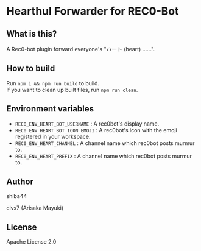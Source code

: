 # Hearthul Forwarder for REC0-Bot

## What is this?
A Rec0-bot plugin forward everyone's "ハート (heart) ……".

## How to build
Run `npm i && npm run build` to build.  
If you want to clean up built files, run `npm run clean`.

## Environment variables
- `REC0_ENV_HEART_BOT_USERNAME` : A rec0bot's display name.
- `REC0_ENV_HEART_BOT_ICON_EMOJI` : A rec0bot's icon with the emoji registered in your workspace.
- `REC0_ENV_HEART_CHANNEL` : A channel name which rec0bot posts murmur to.
- `REC0_ENV_HEART_PREFIX` : A channel name which rec0bot posts murmur to.

## Author
shiba44

clvs7 (Arisaka Mayuki)



## License
Apache License 2.0
